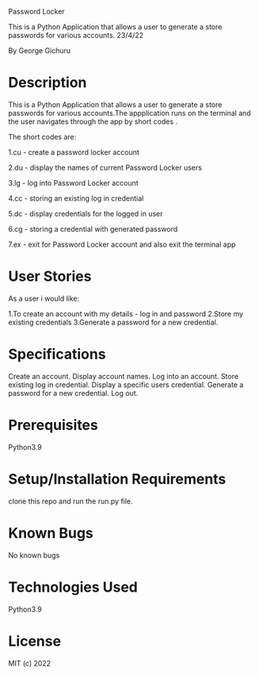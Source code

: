 Password Locker 

This is a Python Application that allows a user to generate a store passwords for various accounts.
23/4/22

By George Gichuru

# Description

This is a Python Application that allows a user to generate a store passwords for various accounts.The appplication runs on the terminal and the user navigates through the app by short codes .

The short codes are:

1.cu - create a password locker account

2.du - display the names of current Password Locker users

3.lg - log into Password Locker account

4.cc - storing an existing log in credential

5.dc - display credentials for the logged in user

6.cg - storing a credential with generated password

7.ex - exit for Password Locker account and also exit the terminal app


# User Stories

As a user i would like:

1.To create an account with my details - log in and password 
2.Store my existing credentials
3.Generate a password for a new credential.

# Specifications

Create an account.
Display account names.
Log into an account.
Store existing log in credential.
Display a specific users credential.
Generate a password for a new credential.
Log out.

# Prerequisites

Python3.9

# Setup/Installation Requirements

clone this repo and run the run.py file.

# Known Bugs

No known bugs

# Technologies Used

Python3.9

# License

MIT (c) 2022






